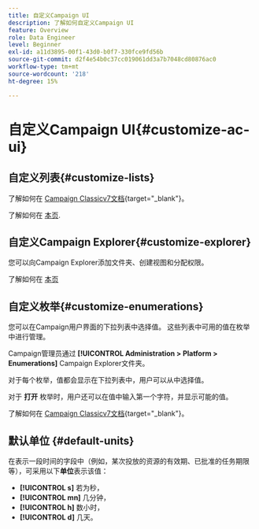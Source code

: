 ```yaml
---
title: 自定义Campaign UI
description: 了解如何自定义Campaign UI
feature: Overview
role: Data Engineer
level: Beginner
exl-id: a11d3895-00f1-43d0-b0f7-330fce9fd56b
source-git-commit: d2f4e54b0c37cc019061dd3a7b7048cd80876ac0
workflow-type: tm+mt
source-wordcount: '218'
ht-degree: 15%

---
```


# 自定义Campaign UI{#customize-ac-ui}

## 自定义列表{#customize-lists}

了解如何在 [Campaign Classicv7文档](https://experienceleague.adobe.com/docs/campaign-classic/using/getting-started/starting-with-adobe-campaign/campaign-workspace/adobe-campaign-ui-lists.html?lang=en){target=&quot;_blank&quot;}。

了解如何在 [本页](../audiences/create-filters.md).

## 自定义Campaign Explorer{#customize-explorer}

您可以向Campaign Explorer添加文件夹、创建视图和分配权限。

了解如何在 [本页](../audiences/folders-and-views.md)


## 自定义枚举{#customize-enumerations}

您可以在Campaign用户界面的下拉列表中选择值。 这些列表中可用的值在枚举中进行管理。

Campaign管理员通过 **[!UICONTROL Administration > Platform > Enumerations]** Campaign Explorer文件夹。

对于每个枚举，值都会显示在下拉列表中，用户可以从中选择值。

对于 **打开** 枚举时，用户还可以在值中输入第一个字符，并显示可能的值。

了解如何在 [Campaign Classicv7文档](https://experienceleague.adobe.com/docs/campaign-classic/using/getting-started/administration-basics/managing-enumerations.html){target=&quot;_blank&quot;}。


## 默认单位 {#default-units}

在表示一段时间的字段中（例如，某次投放的资源的有效期、已批准的任务期限等），可采用以下&#x200B;**单位**&#x200B;表示该值：

* **[!UICONTROL s]** 若为秒，
* **[!UICONTROL mn]** 几分钟，
* **[!UICONTROL h]** 数小时，
* **[!UICONTROL d]** 几天。
